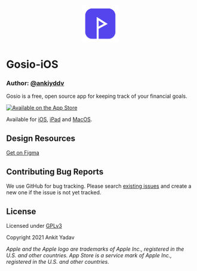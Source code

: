 <p align="center">
    <img src="./Readme Resources/logo.png" alt="Gosio Logo" width="100" />
</p>

# Gosio-iOS

### Author: [@ankiyddv](https://twitter.com/ankityddv)

Gosio is a free, open source app for keeping track of your financial goals. 

[![Available on the App Store](http://cl.ly/WouG/Download_on_the_App_Store_Badge_US-UK_135x40.svg)](https://apps.apple.com/in/app/gosio/id1555987291/)

Available for [iOS](https://apps.apple.com/in/app/gosio/id1555987291/), [iPad](https://apps.apple.com/in/app/gosio/id1555987291/) and [MacOS](https://apps.apple.com/in/app/gosio/id1555987291/).

## Design Resources
[Get on Figma](https://www.figma.com/file/PC6go9m2HxKjWuqQz9WMqo/Gosio-iOS?node-id=0%3A1)

## Contributing Bug Reports

We use GitHub for bug tracking. Please search [existing issues](https://github.com/ankityddv/gosio-ios/issues) and create a new one if the issue is not yet tracked. 

## License

Licensed under [GPLv3](http://www.gnu.org/licenses/gpl-3.0.html)

Copyright 2021 Ankit Yadav

_Apple and the Apple logo are trademarks of Apple Inc., registered in the U.S. and other countries. App Store is a service mark of Apple Inc., registered in the U.S. and other countries._
